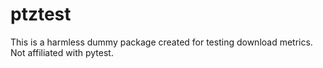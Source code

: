 # ptztest
This is a harmless dummy package created for testing download metrics.  
Not affiliated with pytest.

